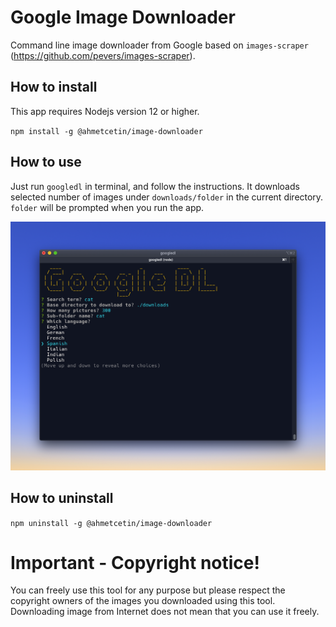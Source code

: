 # Google Image Downloader

Command line image downloader from Google based on `images-scraper` (https://github.com/pevers/images-scraper).

## How to install

This app requires Nodejs version 12 or higher.

`npm install -g @ahmetcetin/image-downloader`

## How to use

Just run `googledl` in terminal, and follow the instructions. It downloads selected number of images under `downloads/folder` in the current directory. `folder` will be prompted when you run the app.

![](images/googledownloader.png)

## How to uninstall

`npm uninstall -g @ahmetcetin/image-downloader`

# Important - Copyright notice!

You can freely use this tool for any purpose but please respect the copyright owners of the images you downloaded using this tool. Downloading image from Internet does not mean that you can use it freely.
